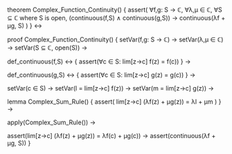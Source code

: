 theorem Complex_Function_Continuity() {
  assert(
    ∀f,g: S → ℂ,
    ∀λ,μ ∈ ℂ,
    ∀S ⊆ ℂ where S is open,
    (continuous(f,S) ∧ continuous(g,S)) →
    continuous(λf + μg, S)
  )
} ↔

proof Complex_Function_Continuity() {
  setVar(f,g: S → ℂ) →
  setVar(λ,μ ∈ ℂ) →
  setVar(S ⊆ ℂ, open(S)) →
  
  def_continuous(f,S) ↔ {
    assert(∀c ∈ S: lim[z→c] f(z) = f(c))
  } →
  
  def_continuous(g,S) ↔ {
    assert(∀c ∈ S: lim[z→c] g(z) = g(c))
  } →
  
  setVar(c ∈ S) →
  setVar(l = lim[z→c] f(z)) →
  setVar(m = lim[z→c] g(z)) →
  
  lemma Complex_Sum_Rule() {
    assert(
      lim[z→c] (λf(z) + μg(z)) = λl + μm
    )
  } →
  
  apply(Complex_Sum_Rule()) →
  
  assert(lim[z→c] (λf(z) + μg(z)) = λf(c) + μg(c)) →
  assert(continuous(λf + μg, S))
}
